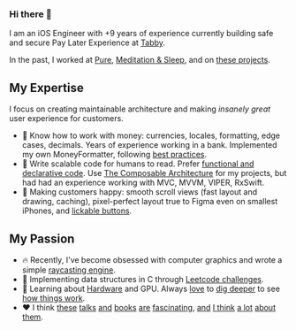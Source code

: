 ### Hi there 👋

I am an iOS Engineer with +9 years of experience currently building safe and secure Pay Later Experience at [Tabby](https://tabby.ai/).

In the past, I worked at [Pure](https://pure.app), [Meditation & Sleep](https://momeditation.app), and on [these projects](https://pyshnovt.github.io/assets/CV-Tim-Pyshnov.pdf).

## My Expertise

I focus on creating maintainable architecture and making *insanely great* user experience for customers.

- 💸 Know how to work with money: currencies, locales, formatting, edge cases, decimals. Years of experience working in a bank. Implemented my own MoneyFormatter, following [best practices](https://flight.school/books/numbers/).
- 🏡 Write scalable code for humans to read. Prefer [functional and declarative code](https://www.destroyallsoftware.com/screencasts/catalog/functional-core-imperative-shell). Use [The Composable Architecture](https://github.com/pointfreeco/swift-composable-architecture) for my projects, but had had an experience working with MVC, MVVM, VIPER, RxSwift.
- 🌈 Making customers happy: smooth scroll views (fast layout and drawing, caching), pixel-perfect layout true to Figma even on smallest iPhones, and [lickable buttons](https://twitter.com/jsngr/status/1215125772849045504).

## My Passion

- 🔥 Recently, I've become obsessed with computer graphics and wrote a simple [raycasting engine](https://github.com/PyshnovT/raycasting).
- 🐶 Implementing data structures in C through [Leetcode challenges](https://leetcode.com/PyshnovT/).
- 📖 Learning about [Hardware](https://www.amazon.com/Code-Language-Computer-Hardware-Software/dp/0735611319) and GPU. Always [love](https://www.objc.io/issues/3-views/moving-pixels-onto-the-screen/) to [dig deeper](https://www.nand2tetris.org) to see [how things work](https://github.com/PyshnovT/swift-structures/tree/main).
- ♥️ I think [these](https://www.youtube.com/watch?v=PUv66718DII&pp=ygULYnJldCB2aWN0b3I%3D) [talks](https://www.youtube.com/watch?v=8pTEmbeENF4&t=995s&pp=ygULYnJldCB2aWN0b3I%3D) [and](https://www.youtube.com/watch?v=CTZOjl6_NuY) [books](https://www.amazon.com/Elements-Computing-Systems-second-Principles/dp/0262539802) [are](https://www.defmacro.org/2006/06/19/fp.html) [fascinating](http://www.paulgraham.com/taste.html), [and](https://curtclifton.net/papers/MoseleyMarks06a.pdf) [I think](https://www.youtube.com/watch?v=LKtk3HCgTa8&pp=ygUQc2ltcGxlIG1hZGUgZWFkeQ%3D%3D) [a lot](https://www.youtube.com/watch?v=oeqPrUmVz-o) [about](http://worrydream.com/#!/LearnableProgramming) [them](https://www.joelonsoftware.com/2000/04/06/things-you-should-never-do-part-i/).
